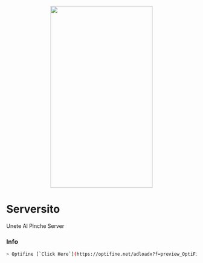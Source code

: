 <p align="center">
<img src="https://media4.giphy.com/media/IbekjrW43xz0XNtpe0/giphy.gif?cid=ecf05e47ga6kdb5istlfdrad9yuw3rz2bv6l29lha8glz35y&rid=giphy.gif&ct=g" width="270" height="480"/>
</p>

# Serversito
Unete Al Pinche Server

### Info
```bash
> Optifine [`Click Here`](https://optifine.net/adloadx?f=preview_OptiFine_1.17_HD_U_G9_pre24.jar&x=60e2) <br>
